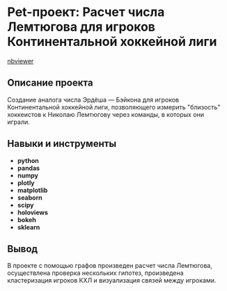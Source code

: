 # Pet-проект: Расчет числа Лемтюгова для игроков Континентальной хоккейной лиги

[nbviewer](https://nbviewer.org/github/Askaront/Portfolio/blob/main/Lemtyugov%20number%20calculation/Lemtyugov_number.ipynb)

## Описание проекта

Создание аналога числа Эрдёша — Бэйкона для игроков Континентальной хоккейной лиги, позволяющего измерить "близость" хоккеистов к Николаю Лемтюгову через команды, в которых они играли.

## Навыки и инструменты

- **python**
- **pandas**
- **numpy**
- **plotly**
- **matplotlib**
- **seaborn**
- **scipy**
- **holoviews**
- **bokeh**
- **sklearn**

## Вывод

В проекте с помощью графов произведен расчет числа Лемтюгова, осуществлена проверка нескольких гипотез, произведена кластеризация игроков КХЛ и визуализация связей между игроками.
